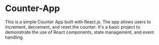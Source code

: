 # Counter-App
This is a simple Counter App built with React.js. The app allows users to increment, decrement, and reset the counter. It's a basic project to demonstrate the use of React components, state management, and event handling.
